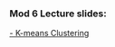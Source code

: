 ### Mod 6 Lecture slides:

[- K-means Clustering](https://docs.google.com/presentation/d/1gJmTXT35wvi4iuCgl0_yq0TSK1p7uMGBtao7eQFcmek/edit#slide=id.g48091fa5b5_0_85)


